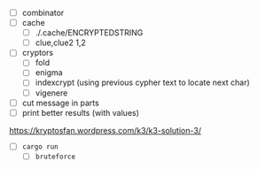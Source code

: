- [ ] combinator
- [ ] cache
  - [ ] ./.cache/ENCRYPTEDSTRING
  - [ ] clue,clue2 1,2
- [ ] cryptors
  - [ ] fold
  - [ ] enigma
  - [ ] indexcrypt (using previous cypher text to locate next char)
  - [ ] vigenere
- [ ] cut message in parts
- [ ] print better results (with values)

https://kryptosfan.wordpress.com/k3/k3-solution-3/

- [ ] `cargo run `
  - [ ] `bruteforce `
